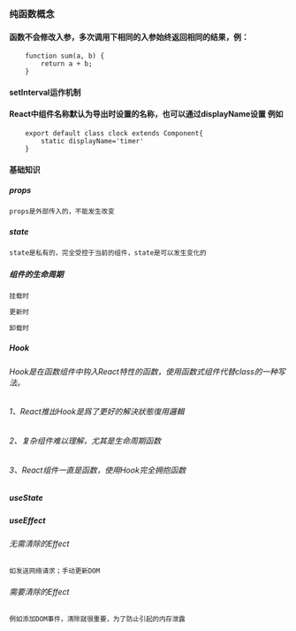 <!--
 * @Description: This is React basics.
 * @Author: dailinbo
 * @Date: 2019-11-26 09:32:59
 * @LastEditors: Please set LastEditors
 * @LastEditTime: 2020-11-09 19:32:32
 -->
### 纯函数概念
#### 函数不会修改入参，多次调用下相同的入参始终返回相同的结果，例：
```
    function sum(a, b) {
        return a + b;
    }
```
#### setInterval运作机制

#### React中组件名称默认为导出时设置的名称，也可以通过displayName设置 例如
```
    export default class clock extends Component{
        static displayName='timer'
    }
```

#### 基础知识
##### props
```bash
props是外部传入的，不能发生改变
```
##### state
```bash
state是私有的，完全受控于当前的组件，state是可以发生变化的
```

##### 组件的生命周期
```bash
挂载时

更新时

卸载时
```

##### Hook
###### Hook是在函数组件中钩入React特性的函数，使用函数式组件代替class的一种写法。
###### 1、React推出Hook是爲了更好的解決狀態復用邏輯
###### 2、复杂组件难以理解，尤其是生命周期函数
###### 3、React组件一直是函数，使用Hook完全拥抱函数

##### useState

##### useEffect
###### 无需清除的Effect
```bash
如发送网络请求；手动更新DOM
```
###### 需要清除的Effect
```bash
例如添加DOM事件，清除就很重要，为了防止引起的内存泄露
```